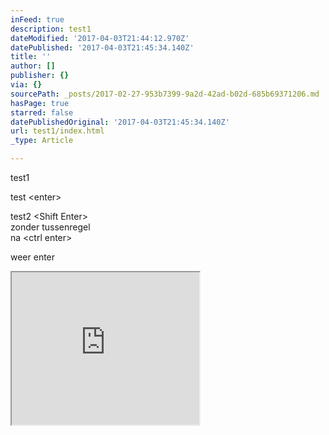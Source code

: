 ```yaml
---
inFeed: true
description: test1
dateModified: '2017-04-03T21:44:12.970Z'
datePublished: '2017-04-03T21:45:34.140Z'
title: ''
author: []
publisher: {}
via: {}
sourcePath: _posts/2017-02-27-953b7399-9a2d-42ad-b02d-685b69371206.md
hasPage: true
starred: false
datePublishedOriginal: '2017-04-03T21:45:34.140Z'
url: test1/index.html
_type: Article

---
```

test1

test <enter\>

test2 <Shift Enter\>  
zonder tussenregel  
na <ctrl enter\>

weer enter

<iframe src="https://the-grid.github.io/ed-userhtml/?g=eJyFVF1v0zAUfe-vuESTmk5TAognpj7ANAQSYgIm8YAQcuPbxpVjB9tpV1j_O9d27LbbEFYUJfbxvefcr3I5qMYJrcoZ_JlM6ho-6oZJ8Rth_XlAs4MNM4ItJE7oY9y7JOD5uAjPeMKKJSjtoDdoUTlImPN6QiflViiut9WInc_nMCiOS6GQw_09nBxXS1WtfwXgMwJOX1SvqpdTzxFoeSq2MaJ3Px1bwRy4boaOXFaNQebwWqL_K6cRNJ1dhmuHK5VF98Y5IxaDw7Jwux6Li8LhnavXbMMisPjfNWua4iJA_Cpa5_rXdc3W7K5aab2SyHphq0Z3Ya-WYmHrKKoOesafqhMk1iZ3PlRHLkkQ3311pCqpP2GkVQBYD2haplZI4UhJBZ9VoKS-0wa05LBBY2nfgl7Ch-tMPTp1LbE9uAMfdyLfS3Q49Rl6CiAp_cinB25pRY6-Ot4zxSWactQX13783sfNPaC0GMneuBYNLIzeWqL7lGTvlGQ-cjHaCm8ydEvV4zRQhXHijtAS9QvQ3vxWkDcqPjZI5zH-OBXRWD3BSpkra4XpwL7d3bLVJ9ZRCXiTxez78x8-Phn7wNKsYn2Pil-1QvKj3FJAku5MuT00XswV0OPZxfYAYcOfVrRDD1OB_mAxWEi9ddpMMSwdE8rnYH_cvVdMSmo_rZrst2UWYlYhdW-upyeSeuD-Ba3TBuEM6OyUwRhiYfxs2Ag9WOphOaAN0HiNzpMlhds8UigAgyFCNJUejaR_S66UvtJqKUXjSmcGHGuPbHvFwaSPR-6U4wjBaYhuHmLhMNbyVrxK9XvEKdfOLDZNmWftWUaOpL4hNEz5NCY9YUBQxZqoch8Tt595funCKIQprXadj2mmI7oOuaAelbu_2TrgEA" height="244" style=""></iframe>
